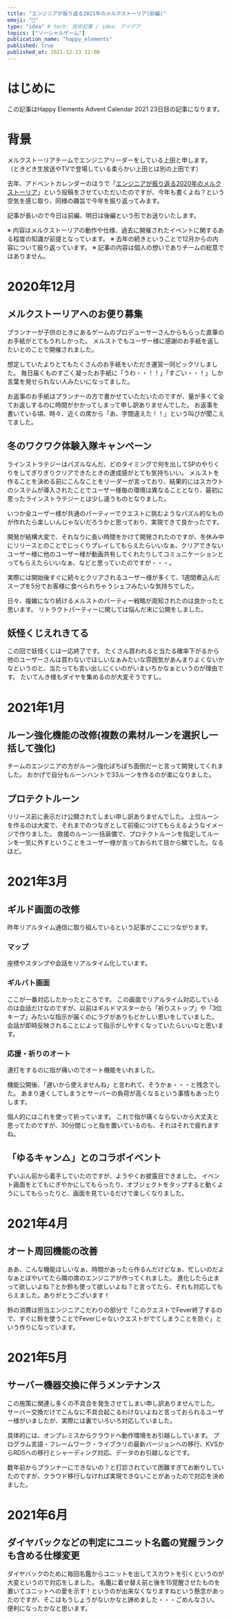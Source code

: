 ```yaml
---
title: "エンジニアが振り返る2021年のメルクストーリア(前編)"
emoji: "🔔"
type: "idea" # tech: 技術記事 / idea: アイデア
topics: ["ソーシャルゲーム"]
publication_name: "happy_elements"
published: true
published_at: 2021-12-23 12:00
---
```


# はじめに
この記事はHappy Elements Advent Calendar 2021 23日目の記事になります。

# 背景
メルクストーリアチームでエンジニアリーダーをしている上田と申します。
（ときどき生放送やTVで登場している柔らかい上田とは別の上田です）

去年、アドベントカレンダーのほうで「[エンジニアが振り返る2020年のメルクストーリア](https://zenn.dev/happy_elements/articles/hekk_ac_20201213)」という投稿をさせていただいたのですが、今年も書くよね？という空気を感じ取り、同様の趣旨で今年を振り返ってみます。

記事が長いので今日は前編、明日は後編という形でお送りいたします。

※ 内容はメルクストーリアの動作や仕様、過去に開催されたイベントに関するある程度の知識が前提となっています。
※ 去年の続きということで12月からの内容について振り返っています。
※ 記事の内容は個人の想いでありチームの総意ではありません。

# 2020年12月
## メルクストーリアへのお便り募集
プランナーが子供のときにあるゲームのプロデューサーさんからもらった直筆のお手紙がとてもうれしかった。
メルストでもユーザー様に感謝のお手紙を返したいとのことで開催されました。

想定していたよりとてもたくさんのお手紙をいただき運営一同ビックリしました。
毎日届くものすごく凝ったお手紙に「うわ・・！！」「すごい・・！」しか言葉を発せられない人みたいになってました。

お返事のお手紙はプランナーの方で書かせていただいたのですが、量が多くて全てお返しするのに時間がかかってしまって申し訳ありませんでした。
お返事を書いている頃、時々、近くの席から「あ、字間違えた！！」という叫びが聞こえてました。

## 冬のワクワク体験入隊キャンペーン
ラインストラテジーはパズルなんだ、どのタイミングで何を出してSPのやりくりをしてぎりぎりクリアできたときの達成感がとても気持ちいい。
メルストを作ることを決める前にこんなことをリーダーが言っており、結果的にはスカウトのシステムが導入されたことでユーザー様毎の環境は異なることとなり、最初に思ったラインストラテジーとは少し違うものとなりました。

いつか全ユーザー様が共通のパーティーでクエストに挑むようなパズル的なものが作れたら楽しいんじゃないだろうかと思っており、実現できて良かったです。

開発が結構大変で、それなりに長い時間をかけて開発されたのですが、冬休み中にリリースとのことでじっくりプレイしてもらえたらいいなぁ、クリアできないユーザー様に他のユーザー様が動画共有してくれたりしてコミュニケーションとってもらえたらいいなぁ、などと思っていたのですが・・・。

実際には開始後すぐに続々とクリアされるユーザー様が多くて、1週間煮込んだスープを5分でお客様に食べられちゃうシェフみたいな気持ちでした。

日々、複雑になり続けるメルストのパーティー戦略が周知されたのは良かったと思います。
リトラクトパーティーに関しては悩んだ末に公開をしました。

## 妖怪くじえれきてる
この回で妖怪くじは一応終了です。
たくさん買われると当たる確率下がるから他のユーザーさんは買わないでほしいなぁみたいな雰囲気があんまりよくないかなというのと、当たっても言い出しにくいのがいまいちかなぁというのが理由です。
たいてんき様もダイヤを集めるのが大変そうですし。

# 2021年1月
## ルーン強化機能の改修(複数の素材ルーンを選択し一括して強化)
チームのエンジニアの方がルーン強化ぽちぽち面倒だーと言って開発してくれました。
おかげで自分もルーンハントで33ルーンを作るのが楽になりました。

## プロテクトルーン
リリース前に表示だけ公開されてしまい申し訳ありませんでした。
上位ルーンを作るのは大変で、それまでのつなぎとして前衛につけてもらえるようなイメージで作りました。
救援のルーン一括装備で、プロテクトルーンを指定してルーンを一気に外すということをユーザー様が言っておられて目から鱗でした。なるほど。

# 2021年3月
## ギルド画面の改修
昨年リアルタイム通信に取り組んでいるという記事がここにつながります。

### マップ
座標やスタンプや会話をリアルタイム化しています。

### ギルバト画面
ここが一番対応したかったところです。
この画面でリアルタイム対応しているのは会話だけなのですが、以前はギルドマスターから「祈りストップ」や「3位キープ」みたいな指示が届くのにラグがありもどかしい思いをしていました。
会話が即時反映されることによって指示がしやすくなっていたらいいなと思います。

### 応援・祈りのオート
連打をするのに指が痛いのでオート機能をいれました。

機能公開後、「遅いから使えませんね」と言われて、そうかぁ・・・と残念でした。
あまり速くしてしまうとサーバーの負荷が高くなるという事情もあったりします。

個人的にはこれを使って祈っています。
これで指が痛くならないから大丈夫と思ってたのですが、30分間じっと指を置いているのも、それはそれで疲れますね。

## 「ゆるキャン△」とのコラボイベント
ずいぶん前から着手していたのですが、ようやくお披露目できました。
イベント画面をとてもにぎやかにしてもらったり、オブジェクトをタップすると動くようにしてもらったりと、画面を見ているだけで楽しくなりました。

# 2021年4月
## オート周回機能の改善
ああ、こんな機能ほしいなぁ、時間があったら作るんだけどなぁ、忙しいのだよなぁとぼやいてたら隣の席のエンジニアが作ってくれました。
進化したら止まって欲しいよね？とか鈴も使って欲しいよね？と言ってたら、それも対応してもらえました。ありがとうございます！

鈴の消費は担当エンジニアこだわりの部分で「このクエストでFever終了するので、すぐに鈴を使うことでFeverじゃないクエストがでてしまうことを防ぐ」という作りになっています。

# 2021年5月
## サーバー機器交換に伴うメンテナンス
この施策に関連し多くの不具合を発生させてしまい申し訳ありませんでした。
サーバー交換だけでこんなに不具合起こるわけないよねと言っておられるユーザー様がいましたが、実際には裏でいろいろ対応していました。

具体的には、オンプレミスからクラウドへ動作環境をお引越ししています。
プログラム言語・フレームワーク・ライブラリの最新バージョンへの移行、KVSからRDSへの移行とシャーディング対応、データのお引越しなどです。

数年前からプランナーにできないの？と打診されていて困難すぎてお断りしていたのですが、クラウド移行しなければ実現できないことがあったので対応を決めました。

# 2021年6月
## ダイヤバックなどの判定にユニット名鑑の覚醒ランクも含める仕様変更
ダイヤバックのために毎回名鑑からユニットを出してスカウトを引くというのが大変というので対応をしました。
名鑑に着せ替え前と後を15覚醒させたものを置いてユニットへの愛を示す！というのが出来なくなりますねという懸念があったのですが、そこはもうしょうがないかなと諦めました・・・ごめんなさい。
便利になったかなと思います。
